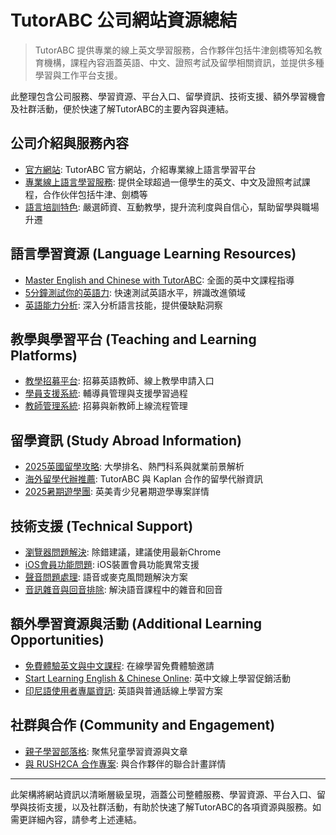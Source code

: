 # TutorABC 公司網站資源總結

> TutorABC 提供專業的線上英文學習服務，合作夥伴包括牛津劍橋等知名教育機構，課程內容涵蓋英語、中文、證照考試及留學相關資訊，並提供多種學習與工作平台支援。

此整理包含公司服務、學習資源、平台入口、留學資訊、技術支援、額外學習機會及社群活動，便於快速了解TutorABC的主要內容與連結。

## 公司介紹與服務內容

- [官方網站](https://www.tutorabc.com/site/zh-tw): TutorABC 官方網站，介紹專業線上語言學習平台
- [專業線上語言學習服務](https://www.tutorabc.com/site/zh-tw): 提供全球超過一億學生的英文、中文及證照考試課程，合作伙伴包括牛津、劍橋等
- [語言培訓特色](https://www.tutorabc.com/site/zh-tw): 嚴選師資、互動教學，提升流利度與自信心，幫助留學與職場升遷

## 語言學習資源 (Language Learning Resources)

- [Master English and Chinese with TutorABC](https://landingpage.tutorabc.com/LandingPage/2023FGSClass/Index): 全面的英中文課程指導
- [5分鐘測試你的英語力](https://landingpage.tutorabc.com/LandingPage/IDEO_kol_New/Index): 快速測試英語水平，辨識改進領域
- [英語能力分析](https://landingpage.tutorabc.com/LandingPage/IDEO_NemoTiffany/Index): 深入分析語言技能，提供優缺點洞察

## 教學與學習平台 (Teaching and Learning Platforms)

- [教學招募平台](https://join.tutorabc.com/english/): 招募英語教師、線上教學申請入口
- [學員支援系統](https://consultant.tutorabc.com/): 輔導員管理與支援學習過程
- [教師管理系統](https://interviewer.tutorabc.com/): 招募與新教師上線流程管理

## 留學資訊 (Study Abroad Information)

- [2025英國留學攻略](https://www.tutorabc.com/blog/post/64702): 大學排名、熱門科系與就業前景解析
- [海外留學代辦推薦](https://landingpage.tutorabc.com/LandingPage/kip/Index): TutorABC 與 Kaplan 合作的留學代辦資訊
- [2025暑期遊學團](https://landingpage.tutorabc.com/LandingPage/2024SummerCampUK/Index): 英美青少兒暑期遊學專案詳情

## 技術支援 (Technical Support)

- [瀏覽器問題解決](https://faq.tutorabc.com/technical_support/page_downloadgoogle/): 除錯建議，建議使用最新Chrome
- [iOS會員功能問題](https://faq.tutorabc.com/technical_support/ios-member/): iOS裝置會員功能異常支援
- [聲音問題處理](https://faq.tutorabc.com/technical_support/sound-mic_silent/): 語音或麥克風問題解決方案
- [音訊雜音與回音排除](https://faq.tutorabc.com/%E6%8A%80%E8%A1%93%E6%96%87%E4%BB%B6/sound-noise/): 解決語音課程中的雜音和回音

## 額外學習資源與活動 (Additional Learning Opportunities)

- [免費體驗英文與中文課程](https://www.tutorabc.com/site/zh-hk): 在線學習免費體驗邀請
- [Start Learning English & Chinese Online](https://www.tutorabc.com/site/en-us): 英中文線上學習促銷活動
- [印尼語使用者專屬資訊](https://www.tutorabc.com/site/id-id): 英語與普通話線上學習方案

## 社群與合作 (Community and Engagement)

- [親子學習部落格](https://www.tutorabc.com/blog/tag/3856): 聚焦兒童學習資源與文章
- [與 RUSH2CA 合作專案](https://landingpage.tutorabc.com/LandingPage/GlobalPartner_RUSH2CA/Index): 與合作夥伴的聯合計畫詳情

---

此架構將網站資訊以清晰層級呈現，涵蓋公司整體服務、學習資源、平台入口、留學與技術支援，以及社群活動，有助於快速了解TutorABC的各項資源與服務。如需更詳細內容，請參考上述連結。
